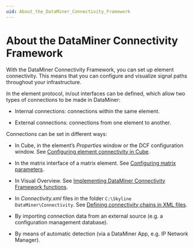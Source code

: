 ```yaml
---
uid: About_the_DataMiner_Connectivity_Framework
---
```


# About the DataMiner Connectivity Framework

With the DataMiner Connectivity Framework, you can set up element connectivity. This means that you can configure and visualize signal paths throughout your infrastructure.

In the element protocol, in/out interfaces can be defined, which allow two types of connections to be made in DataMiner:

- Internal connections: connections within the same element.

- External connections: connections from one element to another.

Connections can be set in different ways:

- In Cube, in the element’s *Properties* window or the DCF configuration window. See [Configuring element connectivity in Cube](xref:Editing_element_connections_in_the_Properties_window).

- In the matrix interface of a matrix element. See [Configuring matrix parameters](xref:Configuring_matrix_parameters).

- In Visual Overview. See [Implementing DataMiner Connectivity Framework functions](xref:Implementing_DataMiner_Connectivity_Framework_functions).

- In *Connectivity.xml* files in the folder `C:\Skyline DataMiner\Connectivity`. See [Defining connectivity chains in XML files](xref:Defining_connectivity_chains_in_XML_files).

- By importing connection data from an external source (e.g. a configuration management database).

- By means of automatic detection (via a DataMiner App, e.g. IP Network Manager).
